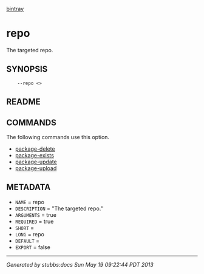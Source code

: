 [bintray](../../index.html)

# repo

The targeted repo.

## SYNOPSIS

        --repo <>

## README



## COMMANDS

The following commands use this option.

* [package-delete](../../commands/package-delete/index.html)
* [package-exists](../../commands/package-exists/index.html)
* [package-update](../../commands/package-update/index.html)
* [package-upload](../../commands/package-upload/index.html)

## METADATA

* `NAME` = repo
* `DESCRIPTION` = "The targeted repo."
* `ARGUMENTS` = true
* `REQUIRED` = true
* `SHORT` = 
* `LONG` = repo
* `DEFAULT` = 
* `EXPORT` = false

----

*Generated by stubbs:docs Sun May 19 09:22:44 PDT 2013*


